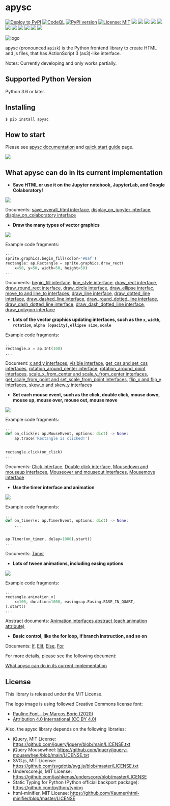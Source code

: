 # apysc

[![Deploy to PyPI](https://github.com/simon-ritchie/apysc/actions/workflows/deploy_to_pypi.yml/badge.svg)](https://github.com/simon-ritchie/apysc/actions/workflows/deploy_to_pypi.yml)
[![CodeQL](https://github.com/simon-ritchie/apysc/actions/workflows/codeql_analysis.yml/badge.svg)](https://github.com/simon-ritchie/apysc/actions/workflows/codeql_analysis.yml)
[![PyPI version](https://badge.fury.io/py/apysc.svg)](https://badge.fury.io/py/apysc)
[![License: MIT](https://img.shields.io/badge/License-MIT-brightgreen.svg)](https://github.com/simon-ritchie/apysc/blob/main/LICENSE)
![](https://byob.yarr.is/simon-ritchie/apysc/pytest_on_py3.6.15)
![](https://byob.yarr.is/simon-ritchie/apysc/pytest_on_py3.7.12)
![](https://byob.yarr.is/simon-ritchie/apysc/pytest_on_py3.8.12)
![](https://byob.yarr.is/simon-ritchie/apysc/pytest_on_py3.9.9)
![](https://byob.yarr.is/simon-ritchie/apysc/pytest_on_py3.10.0)
![](https://byob.yarr.is/simon-ritchie/apysc/pytest_coverage)
![](https://byob.yarr.is/simon-ritchie/apysc/passed_tests_num)
![](https://byob.yarr.is/simon-ritchie/apysc/flake8_checking)
![](https://byob.yarr.is/simon-ritchie/apysc/mypy_checking)
![](https://byob.yarr.is/simon-ritchie/apysc/pyright_checking)
![](https://byob.yarr.is/simon-ritchie/apysc/numdoclint_checking)

![logo](https://github.com/simon-ritchie/apysc/blob/main/assets/logo_v1/logo_small_v1.png)

apysc (pronounced `æpisk`) is the Python frontend library to create HTML and js files, that has ActionScript 3 (as3)-like interface.

Notes: Currently developing and only works partially.

## Supported Python Version

Python 3.6 or later.

## Installing

```
$ pip install apysc
```

## How to start

Please see [apysc documentation](https://simon-ritchie.github.io/apysc/index.html) and [quick start guide](https://simon-ritchie.github.io/apysc/quick_start.html) page.

<a href="https://simon-ritchie.github.io/apysc/index.html"><img src="https://github.com/simon-ritchie/apysc/blob/main/assets/document_index_screenshot.png"></a>

## What apysc can do in its current implementation

- **Save HTML or use it on the Jupyter notebook, JupyterLab, and Google Colaboratory!**

![](https://github.com/simon-ritchie/apysc/blob/main/assets/jupyterlab_interface.png)

Documents: [save_overall_html interface](https://simon-ritchie.github.io/apysc/save_overall_html.html), [display_on_jupyter interface](https://simon-ritchie.github.io/apysc/display_on_jupyter.html), [display_on_colaboratory interface](https://simon-ritchie.github.io/apysc/display_on_colaboratory.html)

- **Draw the many types of vector graphics**

![](https://github.com/simon-ritchie/apysc/blob/main/assets/vector_graphics_samples.png)

Example code fragments:

```py
...
sprite.graphics.begin_fill(color='#0af')
rectangle: ap.Rectangle = sprite.graphics.draw_rect(
    x=50, y=50, width=50, height=50)
...
```

Documents: [begin_fill interface](https://simon-ritchie.github.io/apysc/graphics_begin_fill.html), [line_style interface](https://simon-ritchie.github.io/apysc/graphics_line_style.html), [draw_rect interface](https://simon-ritchie.github.io/apysc/graphics_draw_rect.html), [draw_round_rect interface](https://simon-ritchie.github.io/apysc/graphics_draw_round_rect.html), [draw_circle interface](https://simon-ritchie.github.io/apysc/graphics_draw_circle.html), [draw_ellipse interfac](https://simon-ritchie.github.io/apysc/graphics_draw_ellipse.html), [move_to and line_to interfaces](https://simon-ritchie.github.io/apysc/graphics_move_to_and_line_to.html), [draw_line interface](https://simon-ritchie.github.io/apysc/graphics_draw_line.html), [draw_dotted_line interface](https://simon-ritchie.github.io/apysc/graphics_draw_dotted_line.html), [draw_dashed_line interface](https://simon-ritchie.github.io/apysc/graphics_draw_dashed_line.html), [draw_round_dotted_line interface](https://simon-ritchie.github.io/apysc/graphics_draw_round_dotted_line.html), [draw_dash_dotted_line interface](https://simon-ritchie.github.io/apysc/graphics_draw_dash_dotted_line.html), [draw_dash_dotted_line interface](https://simon-ritchie.github.io/apysc/graphics_draw_dash_dotted_line.html), [draw_polygon interface](https://simon-ritchie.github.io/apysc/graphics_draw_polygon.html)


- **Lots of the vector graphics updating interfaces, such as the `x`, `width`, `rotation`, `alpha (opacity)`, `ellipse size`, `scale`**

Example code fragments:

```py
...
rectangle.x = ap.Int(100)
...
```

Document: [x and y interfaces](https://simon-ritchie.github.io/apysc/display_object_x_and_y.html), [visible interface](https://simon-ritchie.github.io/apysc/display_object_visible.html), [get_css and set_css interfaces](https://simon-ritchie.github.io/apysc/display_object_get_and_set_css.html), [rotation_around_center interface](https://simon-ritchie.github.io/apysc/graphics_base_rotation_around_center.html), [rotation_around_point interfaces](https://simon-ritchie.github.io/apysc/graphics_base_rotation_around_point.html), [scale_x_from_center and scale_y_from_center interfaces](https://simon-ritchie.github.io/apysc/graphics_base_scale_from_center.html), [get_scale_from_point and set_scale_from_point interfaces](https://simon-ritchie.github.io/apysc/graphics_base_scale_from_point.html), [flip_x and flip_y interfaces](https://simon-ritchie.github.io/apysc/graphics_base_flip_interfaces.html), [skew_x and skew_y interfaces](https://simon-ritchie.github.io/apysc/graphics_base_skew.html)

- **Set each mouse event, such as the click, double click, mouse down, mouse up, mouse over, mouse out, mouse move**

![](https://github.com/simon-ritchie/apysc/blob/main/assets/mouse_move.gif)

Example code fragments:

```py
...
def on_click(e: ap.MouseEvent, options: dict) -> None:
    ap.trace('Rectangle is clicked!')


rectangle.click(on_click)
...
```

Documents: [Click interface](https://simon-ritchie.github.io/apysc/click.html), [Double click interface](https://simon-ritchie.github.io/apysc/dblclick.html), [Mousedown and mouseup interfaces](https://simon-ritchie.github.io/apysc/mousedown_and_mouseup.html), [Mouseover and mouseout interfaces](https://simon-ritchie.github.io/apysc/mouseover_and_mouseout.html), [Mousemove interface](https://simon-ritchie.github.io/apysc/mousemove.html)

- **Use the timer interface and animation**

![](https://github.com/simon-ritchie/apysc/blob/main/assets/rotation_and_alpha_animation.gif)

Example code fragments:

```py
...
def on_timer(e: ap.TimerEvent, options: dict) -> None:
    ...


ap.Timer(on_timer, delay=1000).start()
...
```

Documents: [Timer](https://simon-ritchie.github.io/apysc/timer.html)

- **Lots of tween animations, including easing options**

[![](https://github.com/simon-ritchie/apysc/blob/main/assets/animation_interfaces_abstract.gif)](https://simon-ritchie.github.io/apysc/animation_interfaces_abstract.html)

Example code fragments:

```py
...
rectangle.animation_x(
    x=100, duration=1000, easing=ap.Easing.EASE_IN_QUART,
).start()
...
```

Abstract documents: [Animation interfaces abstract (each animation attribute)](https://simon-ritchie.github.io/apysc/animation_interfaces_abstract.html)


- **Basic control, like the for loop, if branch instruction, and so on**

Documents: [If](https://simon-ritchie.github.io/apysc/if.html), [Elif](https://simon-ritchie.github.io/apysc/elif.html), [Else](https://simon-ritchie.github.io/apysc/else.html), [For](https://simon-ritchie.github.io/apysc/for.html)

For more details, please see the following document:

[What apysc can do in its current implementation](https://simon-ritchie.github.io/apysc/what_apysc_can_do.html)

## License

This library is released under the MIT License.

The logo image is using followed Creative Commons license font:

- [Pauline Font - by Marcos Boric (2020)](https://www.behance.net/gallery/94972757/Pauline-Font)
- [Attribution 4.0 International (CC BY 4.0)](https://creativecommons.org/licenses/by/4.0/deed.en)

Also, the apysc library depends on the following libraries:

- jQuery, MIT License: https://github.com/jquery/jquery/blob/main/LICENSE.txt
- jQuery Mousewheel: https://github.com/jquery/jquery-mousewheel/blob/main/LICENSE.txt
- SVG.js, MIT License: https://github.com/svgdotjs/svg.js/blob/master/LICENSE.txt
- Underscore.js, MIT License: https://github.com/jashkenas/underscore/blob/master/LICENSE
- Static Typing for Python (Python official backport package): https://github.com/python/typing
- html-minifier, MIT License: https://github.com/Kaumer/html-minifier/blob/master/LICENSE
